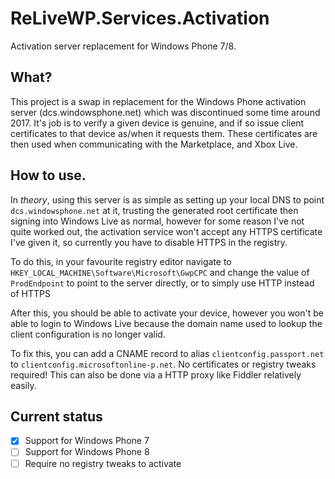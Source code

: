 # ReLiveWP.Services.Activation
Activation server replacement for Windows Phone 7/8.

## What?
This project is a swap in replacement for the Windows Phone activation server 
(dcs.windowsphone.net) which was discontinued some time around 2017. It's job
is to verify a given device is genuine, and if so issue client certificates to 
that device as/when it requests them. These certificates are then used when
communicating with the Marketplace, and Xbox Live. 

## How to use.
In *theory*, using this server is as simple as setting up your local DNS to
point `dcs.windowsphone.net` at it, trusting the generated root certificate
then signing into Windows Live as normal, however for some reason I've not
quite worked out, the activation service won't accept any HTTPS certificate
I've given it, so currently you have to disable HTTPS in the registry.

To do this, in your favourite registry editor navigate to 
`HKEY_LOCAL_MACHINE\Software\Microsoft\GwpCPC` and change the value of 
`ProdEndpoint` to point to the server directly, or to simply use HTTP instead
of HTTPS

After this, you should be able to activate your device, however you won't be
able to login to Windows Live because the domain name used to lookup the client
configuration is no longer valid. 

To fix this, you can add a CNAME record to alias `clientconfig.passport.net` to 
`clientconfig.microsoftonline-p.net`. No certificates or registry tweaks
required! This can also be done via a HTTP proxy like Fiddler relatively easily.

## Current status
 - [x] Support for Windows Phone 7
 - [ ] Support for Windows Phone 8
 - [ ] Require no registry tweaks to activate